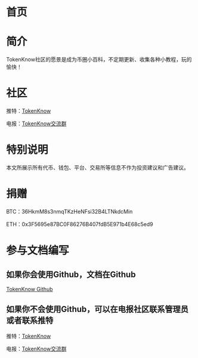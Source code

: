 # 首页

# 简介

TokenKnow社区的愿景是成为币圈小百科，不定期更新、收集各种小教程，玩的愉快！

# 社区

推特：[TokenKnow](https://twitter.com/tokenknow)

电报：[TokenKnow交流群](https://t.me/tokenknow)

# 特别说明

本文所展示所有代币、钱包、平台、交易所等信息不作为投资建议和广告建议。

# 捐赠

BTC：36HkmM8s3nmqTKzHeNFsi32B4LTNkdcMin

ETH：0x3F5695e87BC0F86276B407fdB5E971b4E68c5ed9

# 参与文档编写

## 如果你会使用Github，文档在Github

[TokenKnow Github](https://github.com/tokenknow/tokenknow-doc.git)

## 如果你不会使用Github，可以在电报社区联系管理员或者联系推特

推特：[TokenKnow](https://twitter.com/tokenknow)

电报：[TokenKnow交流群](https://t.me/tokenknow)